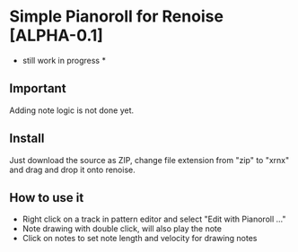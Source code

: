 # Simple Pianoroll for Renoise [ALPHA-0.1]

* still work in progress *

## Important

Adding note logic is not done yet. 

## Install

Just download the source as ZIP, change file extension from "zip" to "xrnx" and drag and drop it onto renoise.


## How to use it

* Right click on a track in pattern editor and select "Edit with Pianoroll ..."
* Note drawing with double click, will also play the note
* Click on notes to set note length and velocity for drawing notes